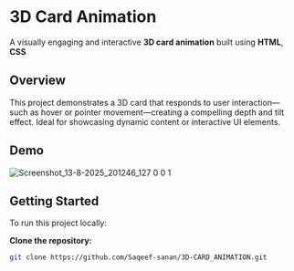 # 3D Card Animation

A visually engaging and interactive **3D card animation** built using **HTML**, **CSS**

##  Overview

This project demonstrates a 3D card that responds to user interaction—such as hover or pointer movement—creating a compelling depth and tilt effect. Ideal for showcasing dynamic content or interactive UI elements.

##  Demo

![Screenshot_13-8-2025_201246_127 0 0 1](https://github.com/user-attachments/assets/292ff9bb-3e66-4f1b-b019-fae06fcca784)

##  Getting Started

To run this project locally:

 **Clone the repository:**
   ```bash
   git clone https://github.com/Saqeef-sanan/3D-CARD_ANIMATION.git
